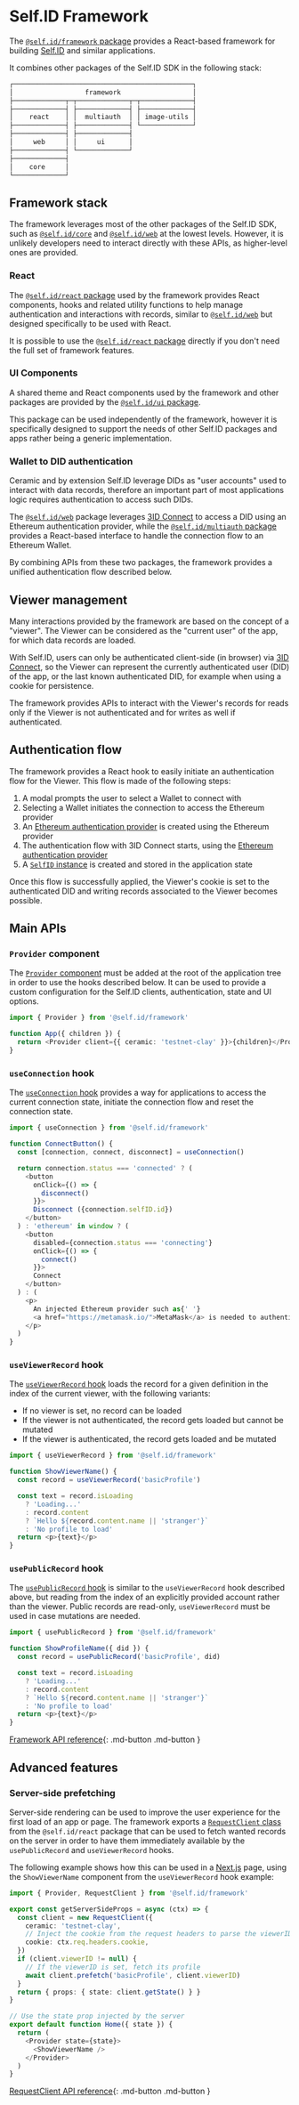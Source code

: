 # Self.ID Framework

The [`@self.id/framework` package](../../reference/self-id/modules/framework.md) provides a React-based framework for building [Self.ID](overview.md#applications) and similar applications.

It combines other packages of the Self.ID SDK in the following stack:

```txt
┌─────────────────────────────────────────────┐
│                  framework                  │
├─────────────┬─┬─────────────┬─┬─────────────┤
├─────────────┤ ├─────────────┤ ├─────────────┤
│    react    │ │  multiauth  │ │ image-utils │
├─────────────┤ ├─────────────┤ └─────────────┘
├─────────────┤ ├─────────────┤
│     web     │ │     ui      │
├─────────────┤ └─────────────┘
├─────────────┤
│    core     │
└─────────────┘
```

## Framework stack

The framework leverages most of the other packages of the Self.ID SDK, such as [`@self.id/core`](../../reference/self-id/modules/core.md) and [`@self.id/web`](../../reference/self-id/modules/web.md) at the lowest levels. However, it is unlikely developers need to interact directly with these APIs, as higher-level ones are provided.

### React

The [`@self.id/react` package](../../reference/self-id/modules/react.md) used by the framework provides React components, hooks and related utility functions to help manage authentication and interactions with records, similar to [`@self.id/web`](../../reference/self-id/modules/web.md) but designed specifically to be used with React.

It is possible to use the [`@self.id/react` package](../../reference/self-id/modules/react.md) directly if you don't need the full set of framework features.

### UI Components

A shared theme and React components used by the framework and other packages are provided by the [`@self.id/ui` package](../../reference/self-id/modules/ui.md).

This package can be used independently of the framework, however it is specifically designed to support the needs of other Self.ID packages and apps rather being a generic implementation.

### Wallet to DID authentication

Ceramic and by extension Self.ID leverage DIDs as "user accounts" used to interact with data records, therefore an important part of most applications logic requires authentication to access such DIDs.

The [`@self.id/web`](../../reference/self-id/modules/web.md) package leverages [3ID Connect](../../reference/accounts/3id-did.md#3id-connect) to access a DID using an Ethereum authentication provider, while the [`@self.id/multiauth` package](../../reference/self-id/modules/multiauth.md) provides a React-based interface to handle the connection flow to an Ethereum Wallet.

By combining APIs from these two packages, the framework provides a unified authentication flow described below.

## Viewer management

Many interactions provided by the framework are based on the concept of a "viewer". The Viewer can be considered as the "current user" of the app, for which data records are loaded.

With Self.ID, users can only be authenticated client-side (in browser) via [3ID Connect](../../reference/accounts/3id-did.md#3id-connect), so the Viewer can represent the currently authenticated user (DID) of the app, or the last known authenticated DID, for example when using a cookie for persistence.

The framework provides APIs to interact with the Viewer's records for reads only if the Viewer is not authenticated and for writes as well if authenticated.

## Authentication flow

The framework provides a React hook to easily initiate an authentication flow for the Viewer. This flow is made of the following steps:

1. A modal prompts the user to select a Wallet to connect with
1. Selecting a Wallet initiates the connection to access the Ethereum provider
1. An [Ethereum authentication provider](https://developers.ceramic.network/reference/typescript/classes/_ceramicnetwork_blockchain_utils_linking.ethereumauthprovider-1.html) is created using the Ethereum provider
1. The authentication flow with 3ID Connect starts, using the [Ethereum authentication provider](https://developers.ceramic.network/reference/typescript/classes/_ceramicnetwork_blockchain_utils_linking.ethereumauthprovider-1.html)
1. A [`SelfID` instance](../../reference/self-id/classes/web.SelfID.md) is created and stored in the application state

Once this flow is successfully applied, the Viewer's cookie is set to the authenticated DID and writing records associated to the Viewer becomes possible.

## Main APIs

### `Provider` component

The [`Provider` component](../../reference/self-id/modules/framework.md#provider) must be added at the root of the application tree in order to use the hooks described below.
It can be used to provide a custom configuration for the Self.ID clients, authentication, state and UI options.

```typescript
import { Provider } from '@self.id/framework'

function App({ children }) {
  return <Provider client={{ ceramic: 'testnet-clay' }}>{children}</Provider>
}
```

### `useConnection` hook

The [`useConnection` hook](../../reference/self-id/modules/framework.md#useconnection) provides a way for applications to access the current connection state, initiate the connection flow and reset the connection state.

```typescript
import { useConnection } from '@self.id/framework'

function ConnectButton() {
  const [connection, connect, disconnect] = useConnection()

  return connection.status === 'connected' ? (
    <button
      onClick={() => {
        disconnect()
      }}>
      Disconnect ({connection.selfID.id})
    </button>
  ) : 'ethereum' in window ? (
    <button
      disabled={connection.status === 'connecting'}
      onClick={() => {
        connect()
      }}>
      Connect
    </button>
  ) : (
    <p>
      An injected Ethereum provider such as{' '}
      <a href="https://metamask.io/">MetaMask</a> is needed to authenticate.
    </p>
  )
}
```

### `useViewerRecord` hook

The [`useViewerRecord` hook](../../reference/self-id/modules/framework.md#useviewerrecord) loads the record for a given definition in the index of the current viewer, with the following variants:

- If no viewer is set, no record can be loaded
- If the viewer is not authenticated, the record gets loaded but cannot be mutated
- If the viewer is authenticated, the record gets loaded and be mutated

```typescript
import { useViewerRecord } from '@self.id/framework'

function ShowViewerName() {
  const record = useViewerRecord('basicProfile')

  const text = record.isLoading
    ? 'Loading...'
    : record.content
    ? `Hello ${record.content.name || 'stranger'}`
    : 'No profile to load'
  return <p>{text}</p>
}
```

### `usePublicRecord` hook

The [`usePublicRecord` hook](../../reference/self-id/modules/framework.md#usepublicrecord) is similar to the `useViewerRecord` hook described above, but reading from the index of an explicitly provided account rather than the viewer. Public records are read-only, `useViewerRecord` must be used in case mutations are needed.

```typescript
import { usePublicRecord } from '@self.id/framework'

function ShowProfileName({ did }) {
  const record = usePublicRecord('basicProfile', did)

  const text = record.isLoading
    ? 'Loading...'
    : record.content
    ? `Hello ${record.content.name || 'stranger'}`
    : 'No profile to load'
  return <p>{text}</p>
}
```

[Framework API reference](../../reference/self-id/modules/framework.md){: .md-button .md-button }

## Advanced features

### Server-side prefetching

Server-side rendering can be used to improve the user experience for the first load of an app or page.
The framework exports a [`RequestClient` class](../../reference/self-id/classes/react.RequestClient.md) from the `@self.id/react` package that can be used to fetch wanted records on the server in order to have them immediately available by the `usePublicRecord` and `useViewerRecord` hooks.

The following example shows how this can be used in a [Next.js](https://nextjs.org/) page, using the `ShowViewerName` component from the `useViewerRecord` hook example:

```typescript
import { Provider, RequestClient } from '@self.id/framework'

export const getServerSideProps = async (ctx) => {
  const client = new RequestClient({
    ceramic: 'testnet-clay',
    // Inject the cookie from the request headers to parse the viewerID
    cookie: ctx.req.headers.cookie,
  })
  if (client.viewerID != null) {
    // If the viewerID is set, fetch its profile
    await client.prefetch('basicProfile', client.viewerID)
  }
  return { props: { state: client.getState() } }
}

// Use the state prop injected by the server
export default function Home({ state }) {
  return (
    <Provider state={state}>
      <ShowViewerName />
    </Provider>
  )
}
```

[RequestClient API reference](../../reference/self-id/classes/react.RequestClient.md){: .md-button .md-button }
